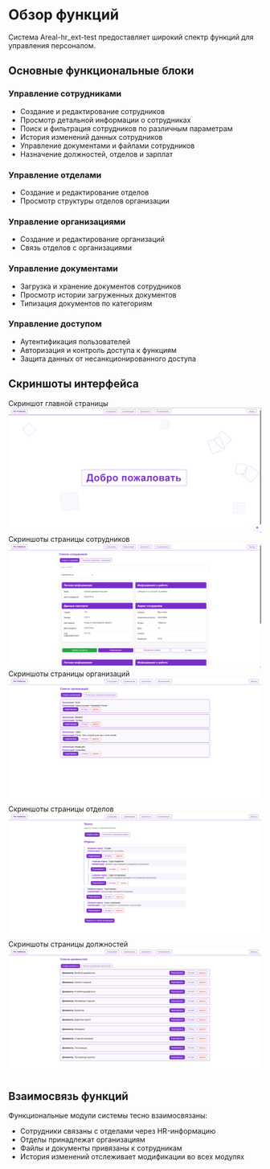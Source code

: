 # Обзор функций

Система Areal-hr_ext-test предоставляет широкий спектр функций для управления персоналом.

## Основные функциональные блоки

### Управление сотрудниками

- Создание и редактирование сотрудников
- Просмотр детальной информации о сотрудниках
- Поиск и фильтрация сотрудников по различным параметрам
- История изменений данных сотрудников
- Управление документами и файлами сотрудников
- Назначение должностей, отделов и зарплат

### Управление отделами

- Создание и редактирование отделов
- Просмотр структуры отделов организации

### Управление организациями

- Создание и редактирование организаций
- Связь отделов с организациями

### Управление документами

- Загрузка и хранение документов сотрудников
- Просмотр истории загруженных документов
- Типизация документов по категориям

### Управление доступом

- Аутентификация пользователей
- Авторизация и контроль доступа к функциям
- Защита данных от несанкционированного доступа

## Скриншоты интерфейса
Скриншот главной страницы\
![Скриншоты главной страницы](img.png)\
Скриншоты страницы сотрудников\
![Скриншоты страницы сотрудников](img_1.png)\
Скриншоты страницы организаций\
![Скриншоты страницы организаций](img_2.png)\
Скриншоты страницы отделов\
![Скриншоты страницы отделов](img_3.png)\
Скриншоты страницы должностей\
![Скриншоты страницы должностей](img_4.png)


## Взаимосвязь функций

Функциональные модули системы тесно взаимосвязаны:
- Сотрудники связаны с отделами через HR-информацию
- Отделы принадлежат организациям
- Файлы и документы привязаны к сотрудникам
- История изменений отслеживает модификации во всех модулях
